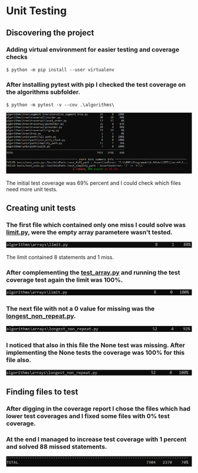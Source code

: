 # Unit Testing

## Discovering the project

### Adding virtual environment for easier testing and coverage checks

    $ python -m pip install --user virtualenv

### After installing pytest with pip I checked the test coverage on the algorithms subfolder.

    $ python -m pytest -v --cov .\algorithms\
<p align="center"><img src="./static/TestCov.png"></p>

The initial test coverage was 69% percent and I could check which files need more unit tests.

## Creating unit tests
### The first file which contained only one miss I could solve was [limit.py](algorithms/arrays/limit.py), were the empty array parametere wasn't tested.
<p align="center"><img src="./static/LimitTest.png"></p>
The limit contained 8 statements and 1 miss.

### After complementing the [test_array.py](algorithms/tests/test_array.py) and running the test coverage test again the limit was 100%.
<p align="center"><img src="./static/LimiTestAfter.png"></p>

### The next file with not a 0 value for missing was the [longest_non_repeat.py](algorithms/arrays/longest_non_repeat.py).
<p align="center"><img src="./static/LongNonRep.png"></p>

### I noticed that also in this file the **None** test was missing. After implementing the None tests the coverage was 100% for this file also.
<p align="center"><img src="./static/LongNonRepAfter.png"></p>

## Finding files to test

### After digging in the coverage report I chose the files which had lower test coverages and I fixed some files with 0% test coverage.
### At the end I managed to increase test coverage with 1 percent and solved 88 missed statements.

<p align="center"><img src="./static/TestCovAfter.png"></p>